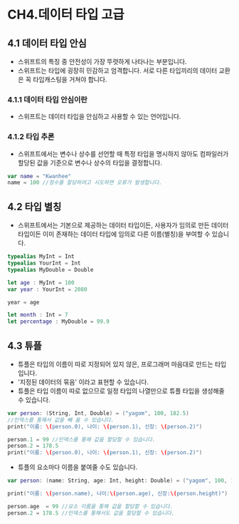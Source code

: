 # CH4.데이터 타입 고급

## 4.1 데이터 타입 안심
- 스위프트의 특징 중 안전성이 가장 뚜렷하게 나타나는 부분입니다.
- 스위프트는 타입에 굉장히 민감하고 엄격합니다. 서로 다른 타입끼리의 데이터 교환은 꼭 타입캐스팅을 거쳐야 합니다.

### 4.1.1 데이터 타입 안심이란
- 스위프트는 데이터 타입을 안심하고 사용할 수 있는 언어입니다.

### 4.1.2 타입 추론
- 스위프트에서는 변수나 상수를 선언할 때 특정 타입을 명시하지 않아도 컴파일러가 할당된 값을 기준으로 변수나 상수의 타입을 결정합니다.
```swift
var name = "Kwanhee"
name = 100 //정수를 할당하려고 시도하면 오류가 발생합니다.
```

## 4.2 타입 별칭
- 스위프트에서는 기본으로 제공하는 데이터 타입이든, 사용자가 임의로 만든 데이터 타입이든 이미 존재하는 데이터 타입에 임의로 다른 이름(별칭)을 부여할 수 있습니다.
```swift
typealias MyInt = Int
typealias YourInt = Int
typealias MyDouble = Double

let age : MyInt = 100
var year : YourInt = 2080

year = age

let month : Int = 7
let percentage : MyDouble = 99.9
```

## 4.3 튜플
- 튜플은 타입의 이름이 따로 지정되어 있지 않은, 프로그래머 마음대로 만드는 타입입니다.
- '지정된 데이터의 묶음' 이라고 표현할 수 있습니다.
- 튜플은 타입 이름이 따로 없으므로 일정 타입의 나열만으로 튜플 타입을 생성해줄 수 있습니다.

```swift
var person: (String, Int, Double) = ("yagom", 100, 182.5)
//인덱스를 통해서 값을 빼 올 수 있습니다.
print("이름: \(person.0), 나이: \(person.1), 신장: \(person.2)")

person.1 = 99 //인덱스를 통해 값을 할당할 수 있습니다.
person.2 = 178.5
print("이름: \(person.0), 나이: \(person.1), 신장: \(person.2)")
```
- 튜플의 요소마다 이름을 붙여줄 수도 있습니다.
```swift
var person: (name: String, age: Int, height: Double) = ("yagom", 100, 182.5)

print("이름: \(person.name), 나이:\(person.age), 신장:\(person.height)")

person.age  = 99 //요소 이름을 통해 값을 할당할 수 있습니다.
person.2 = 178.5 //인덱스를 통해서도 값을 할당할 수 있습니다.
```
